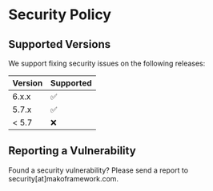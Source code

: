 # Security Policy

## Supported Versions

We support fixing security issues on the following releases:

| Version | Supported          |
| ------- | ------------------ |
| 6.x.x   | :white_check_mark: |
| 5.7.x   | :white_check_mark: |
| < 5.7   | :x:                |

## Reporting a Vulnerability

Found a security vulnerability? Please send a report to security[at]makoframework.com.
